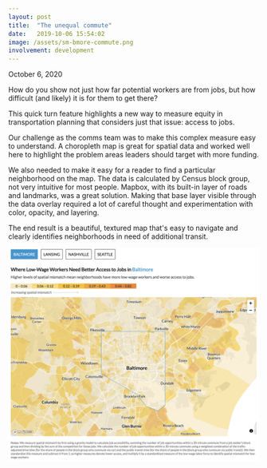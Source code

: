 ```yaml
---
layout: post
title:  "The unequal commute"
date:   2019-10-06 15:54:02
image: /assets/sm-bmore-commute.png
involvement: development
---
```


<p class="date" markdown="1">
October 6, 2020
</p>

How do you show not just how far potential workers are from jobs, but how difficult (and likely) it is for them to get there?

This quick turn feature highlights a new way to measure equity in transportation planning that considers just that issue: access to jobs. 

Our challenge as the comms team was to make this complex measure easy to understand. A choropleth map is great for spatial data and worked well here to highlight the problem areas leaders should target with more funding. 

We also needed to make it easy for a reader to find a particular neighborhood on the map. The data is calculated by Census block group, not very intuitive for most people. Mapbox, with its built-in layer of roads and landmarks, was a great solution. Making that base layer visible through the data overlay required a lot of careful thought and experimentation with color, opacity, and layering. 

The end result is a beautiful, textured map that's easy to navigate and clearly identifies neighborhoods in need of additional transit.



[![](/assets/bmore-commute.png)](https://www.urban.org/features/unequal-commute)

